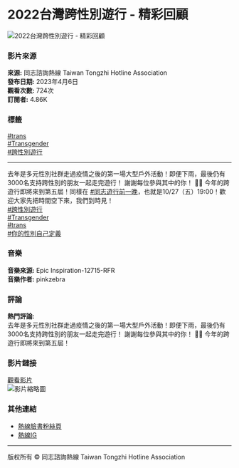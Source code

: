 # 2022台灣跨性別遊行 - 精彩回顧

![2022台灣跨性別遊行 - 精彩回顧](https://i.ytimg.com/an/zvxXF5tQuqKtJSkTc7kxLw/featured_channel.jpg?v=601bd8c2)

### 影片來源
**來源:** 同志諮詢熱線 Taiwan Tongzhi Hotline Association  
**發布日期:** 2023年4月6日  
**觀看次數:** 724次  
**訂閱者:** 4.86K  

### 標籤
[#trans](https://youtube.com/hashtag/trans)  
[#Transgender](https://youtube.com/hashtag/transgender)  
[#跨性別遊行](https://youtube.com/hashtag/%E8%B7%A8%E6%80%A7%E5%88%A5%E9%81%8A%E8%A1%8C)  

---  

去年是多元性別社群走過疫情之後的第一場大型戶外活動！即便下雨，最後仍有3000名支持跨性別的朋友一起走完遊行！ 謝謝每位參與其中的你！ 🏳️‍⚧️ 今年的跨遊行即將來到第五屆！同樣在 [#同志遊行前一晚](https://youtube.com/hashtag/%E5%90%8C%E5%BF%97%E9%81%8A%E8%A1%8C%E5%89%8D%E4%B8%80%E6%99%9A)，也就是10/27（五）19:00！歡迎大家先把時間空下來，我們到時見！  
[#跨性別遊行](https://youtube.com/hashtag/%E8%B7%A8%E6%80%A7%E5%88%A5%E9%81%8A%E8%A1%8C)  
[#Transgender](https://youtube.com/hashtag/transgender)  
[#trans](https://youtube.com/hashtag/trans)  
[#你的性別自己定義](https://youtube.com/hashtag/%E4%BD%A0%E7%9A%84%E6%80%A7%E5%88%A5%E8%87%AA%E5%B7%B1%E5%AE%9A%E7%BE%A9)  

### 音樂
**音樂來源:** Epic Inspiration-12715-RFR  
**音樂作者:** pinkzebra  

### 評論
**熱門評論:**  
去年是多元性別社群走過疫情之後的第一場大型戶外活動！即便下雨，最後仍有3000名支持跨性別的朋友一起走完遊行！ 謝謝每位參與其中的你！ 🏳️‍⚧️ 今年的跨遊行即將來到第五屆！  

### 影片鏈接
[觀看影片](https://www.youtube.com/watch?v=ElP69D5Mjv8)  
![影片縮略圖](https://i.ytimg.com/vi/f5RnJ8Vn1KU/hqdefault.jpg?sqp=-oaymwEmCKgBEF5IWvKriqkDGQgBFQAAiEIYAdgBAeIBCggYEAIYBjgBQAE=&rs=AOn4CLDQ8S5qSJR3Ap6N5Cm8LhBEPm7rGQ)

### 其他連結
- [熱線臉書粉絲頁](https://www.facebook.com/TaiwanHotline)  
- [熱線IG](https://www.instagram.com/taiwanhotline_lgbtq/)  

---  
版权所有 © 同志諮詢熱線 Taiwan Tongzhi Hotline Association